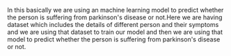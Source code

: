 In this basically we are using an machine learning model to predict whether the person is suffering from parkinson's disease or not.Here we are having dataset which includes the details of different person and their symptoms and we are using that dataset to train our model and then we are using that model to predict whether the person is suffering from parkinson's disease or not.